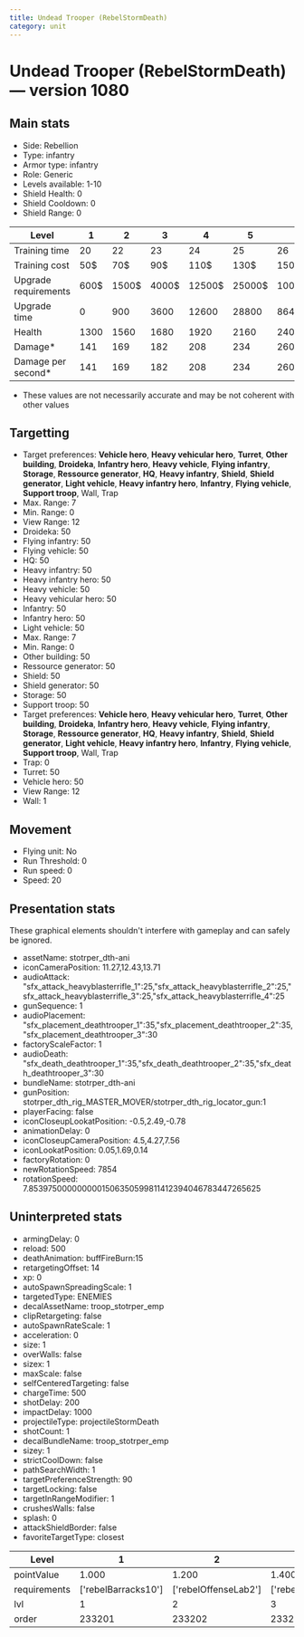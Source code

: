 ```yaml
---
title: Undead Trooper (RebelStormDeath)
category: unit
---
```


# Undead Trooper (RebelStormDeath) — version 1080

## Main stats

  * Side: Rebellion
  * Type: infantry
  * Armor type: infantry
  * Role: Generic
  * Levels available: 1-10
  * Shield Health: 0
  * Shield Cooldown: 0
  * Shield Range: 0

|Level               |1   |2    |3    |4     |5     |6      |7      |8      |9       |10      |
|--------------------|----|-----|-----|------|------|-------|-------|-------|--------|--------|
|Training time       |20  |22   |23   |24    |25    |26     |27     |28     |29      |30      |
|Training cost       |50$ |70$  |90$  |110$  |130$  |150$   |170$   |190$   |210$    |230$    |
|Upgrade requirements|600$|1500$|4000$|12500$|25000$|100000$|160000$|320000$|1000000$|1750000$|
|Upgrade time        |0   |900  |3600 |12600 |28800 |86400  |172800 |302400 |432000  |691200  |
|Health              |1300|1560 |1680 |1920  |2160  |2400   |2640   |2880   |3120    |3600    |
|Damage*             |141 |169  |182  |208   |234   |260    |286    |312    |338     |390     |
|Damage per second*  |141 |169  |182  |208   |234   |260    |286    |312    |338     |390     |

* These values are not necessarily accurate and may be not coherent with other values

## Targetting

  * Target preferences: **Vehicle hero**, **Heavy vehicular hero**, **Turret**, **Other building**, **Droideka**, **Infantry hero**, **Heavy vehicle**, **Flying infantry**, **Storage**, **Ressource generator**, **HQ**, **Heavy infantry**, **Shield**, **Shield generator**, **Light vehicle**, **Heavy infantry hero**, **Infantry**, **Flying vehicle**, **Support troop**, Wall, Trap
  * Max. Range: 7
  * Min. Range: 0
  * View Range: 12
  * Droideka: 50
  * Flying infantry: 50
  * Flying vehicle: 50
  * HQ: 50
  * Heavy infantry: 50
  * Heavy infantry hero: 50
  * Heavy vehicle: 50
  * Heavy vehicular hero: 50
  * Infantry: 50
  * Infantry hero: 50
  * Light vehicle: 50
  * Max. Range: 7
  * Min. Range: 0
  * Other building: 50
  * Ressource generator: 50
  * Shield: 50
  * Shield generator: 50
  * Storage: 50
  * Support troop: 50
  * Target preferences: **Vehicle hero**, **Heavy vehicular hero**, **Turret**, **Other building**, **Droideka**, **Infantry hero**, **Heavy vehicle**, **Flying infantry**, **Storage**, **Ressource generator**, **HQ**, **Heavy infantry**, **Shield**, **Shield generator**, **Light vehicle**, **Heavy infantry hero**, **Infantry**, **Flying vehicle**, **Support troop**, Wall, Trap
  * Trap: 0
  * Turret: 50
  * Vehicle hero: 50
  * View Range: 12
  * Wall: 1

## Movement

  * Flying unit: No
  * Run Threshold: 0
  * Run speed: 0
  * Speed: 20

## Presentation stats

These graphical elements shouldn't interfere with gameplay and can safely be ignored.

  * assetName: stotrper_dth-ani
  * iconCameraPosition: 11.27,12.43,13.71
  * audioAttack: "sfx_attack_heavyblasterrifle_1":25,"sfx_attack_heavyblasterrifle_2":25,"sfx_attack_heavyblasterrifle_3":25,"sfx_attack_heavyblasterrifle_4":25
  * gunSequence: 1
  * audioPlacement: "sfx_placement_deathtrooper_1":35,"sfx_placement_deathtrooper_2":35,"sfx_placement_deathtrooper_3":30
  * factoryScaleFactor: 1
  * audioDeath: "sfx_death_deathtrooper_1":35,"sfx_death_deathtrooper_2":35,"sfx_death_deathtrooper_3":30
  * bundleName: stotrper_dth-ani
  * gunPosition: stotrper_dth_rig_MASTER_MOVER/stotrper_dth_rig_locator_gun:1
  * playerFacing: false
  * iconCloseupLookatPosition: -0.5,2.49,-0.78
  * animationDelay: 0
  * iconCloseupCameraPosition: 4.5,4.27,7.56
  * iconLookatPosition: 0.05,1.69,0.14
  * factoryRotation: 0
  * newRotationSpeed: 7854
  * rotationSpeed: 7.8539750000000001506350599811412394046783447265625

## Uninterpreted stats

  * armingDelay: 0
  * reload: 500
  * deathAnimation: buffFireBurn:15
  * retargetingOffset: 14
  * xp: 0
  * autoSpawnSpreadingScale: 1
  * targetedType: ENEMIES
  * decalAssetName: troop_stotrper_emp
  * clipRetargeting: false
  * autoSpawnRateScale: 1
  * acceleration: 0
  * size: 1
  * overWalls: false
  * sizex: 1
  * maxScale: false
  * selfCenteredTargeting: false
  * chargeTime: 500
  * shotDelay: 200
  * impactDelay: 1000
  * projectileType: projectileStormDeath
  * shotCount: 1
  * decalBundleName: troop_stotrper_emp
  * sizey: 1
  * strictCoolDown: false
  * pathSearchWidth: 1
  * targetPreferenceStrength: 90
  * targetLocking: false
  * targetInRangeModifier: 1
  * crushesWalls: false
  * splash: 0
  * attackShieldBorder: false
  * favoriteTargetType: closest

|Level       |1                  |2                   |3                   |4                   |5                   |6                   |7                   |8                   |9                   |10                   |
|------------|-------------------|--------------------|--------------------|--------------------|--------------------|--------------------|--------------------|--------------------|--------------------|---------------------|
|pointValue  |1.000              |1.200               |1.400               |1.600               |1.800               |2.000               |2.200               |2.400               |2.600               |3.000                |
|requirements|['rebelBarracks10']|['rebelOffenseLab2']|['rebelOffenseLab3']|['rebelOffenseLab4']|['rebelOffenseLab5']|['rebelOffenseLab6']|['rebelOffenseLab7']|['rebelOffenseLab8']|['rebelOffenseLab9']|['rebelOffenseLab10']|
|lvl         |1                  |2                   |3                   |4                   |5                   |6                   |7                   |8                   |9                   |10                   |
|order       |233201             |233202              |233203              |233204              |233205              |233206              |233207              |233208              |233209              |233210               |

